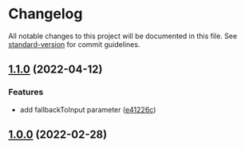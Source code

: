 # Changelog

All notable changes to this project will be documented in this file. See [standard-version](https://github.com/conventional-changelog/standard-version) for commit guidelines.

## [1.1.0](https://github.com/RealShadowNova/property-helpers/compare/v1.0.1...v1.1.0) (2022-04-12)

### Features

- add fallbackToInput parameter ([e41226c](https://github.com/RealShadowNova/property-helpers/commit/e41226cadfdfa74615238f8da88f2558b911c934))

## [1.0.0](https://github.com/RealShadowNova/property-helpers/compare/v1.0.0...v1.0.0) (2022-02-28)
